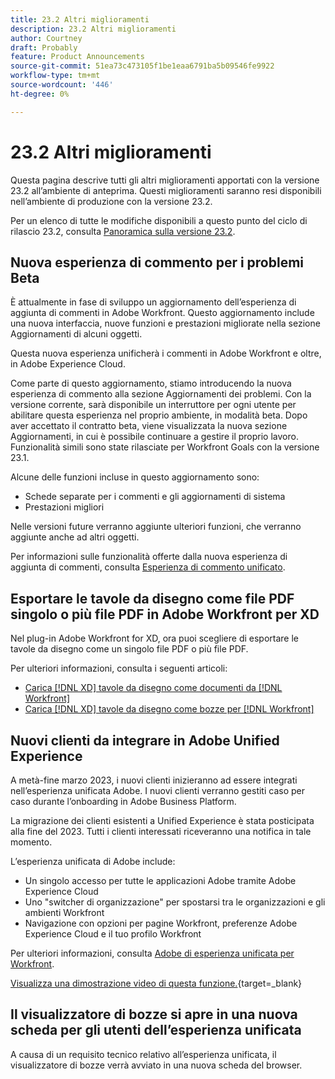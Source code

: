 ```yaml
---
title: 23.2 Altri miglioramenti
description: 23.2 Altri miglioramenti
author: Courtney
draft: Probably
feature: Product Announcements
source-git-commit: 51ea73c473105f1be1eaa6791ba5b09546fe9922
workflow-type: tm+mt
source-wordcount: '446'
ht-degree: 0%

---
```


# 23.2 Altri miglioramenti

Questa pagina descrive tutti gli altri miglioramenti apportati con la versione 23.2 all’ambiente di anteprima. Questi miglioramenti saranno resi disponibili nell’ambiente di produzione con la versione 23.2.

Per un elenco di tutte le modifiche disponibili a questo punto del ciclo di rilascio 23.2, consulta [Panoramica sulla versione 23.2](/help/quicksilver/product-announcements/product-releases/23.2-release-activity/23-2-release-overview.md).

## Nuova esperienza di commento per i problemi Beta

È attualmente in fase di sviluppo un aggiornamento dell’esperienza di aggiunta di commenti in Adobe Workfront. Questo aggiornamento include una nuova interfaccia, nuove funzioni e prestazioni migliorate nella sezione Aggiornamenti di alcuni oggetti.

Questa nuova esperienza unificherà i commenti in Adobe Workfront e oltre, in Adobe Experience Cloud.

Come parte di questo aggiornamento, stiamo introducendo la nuova esperienza di commento alla sezione Aggiornamenti dei problemi. Con la versione corrente, sarà disponibile un interruttore per ogni utente per abilitare questa esperienza nel proprio ambiente, in modalità beta. Dopo aver accettato il contratto beta, viene visualizzata la nuova sezione Aggiornamenti, in cui è possibile continuare a gestire il proprio lavoro.
Funzionalità simili sono state rilasciate per Workfront Goals con la versione 23.1.

Alcune delle funzioni incluse in questo aggiornamento sono:

* Schede separate per i commenti e gli aggiornamenti di sistema
* Prestazioni migliori

Nelle versioni future verranno aggiunte ulteriori funzioni, che verranno aggiunte anche ad altri oggetti.

Per informazioni sulle funzionalità offerte dalla nuova esperienza di aggiunta di commenti, consulta [Esperienza di commento unificato](/help/quicksilver/workfront-basics/updating-work-items-and-viewing-updates/unified-commenting-experience.md).

## Esportare le tavole da disegno come file PDF singolo o più file PDF in Adobe Workfront per XD

Nel plug-in Adobe Workfront for XD, ora puoi scegliere di esportare le tavole da disegno come un singolo file PDF o più file PDF.

Per ulteriori informazioni, consulta i seguenti articoli:

* [Carica [!DNL XD] tavole da disegno come documenti da [!DNL Workfront]](/help/quicksilver/workfront-integrations-and-apps/adobe-workfront-for-creative-cloud/wf-adobe-xd-docs.md)
* [Carica [!DNL XD] tavole da disegno come bozze per [!DNL Workfront]](/help/quicksilver/workfront-integrations-and-apps/adobe-workfront-for-creative-cloud/wf-adobe-xd-proofs.md)

## Nuovi clienti da integrare in Adobe Unified Experience

A metà-fine marzo 2023, i nuovi clienti inizieranno ad essere integrati nell’esperienza unificata Adobe. I nuovi clienti verranno gestiti caso per caso durante l’onboarding in Adobe Business Platform.

La migrazione dei clienti esistenti a Unified Experience è stata posticipata alla fine del 2023. Tutti i clienti interessati riceveranno una notifica in tale momento.

L’esperienza unificata di Adobe include:

* Un singolo accesso per tutte le applicazioni Adobe tramite Adobe Experience Cloud
* Uno &quot;switcher di organizzazione&quot; per spostarsi tra le organizzazioni e gli ambienti Workfront
* Navigazione con opzioni per pagine Workfront, preferenze Adobe Experience Cloud e il tuo profilo Workfront

Per ulteriori informazioni, consulta [Adobe di esperienza unificata per Workfront](/help/quicksilver/workfront-basics/navigate-workfront/workfront-navigation/adobe-unified-experience.md).

[Visualizza una dimostrazione video di questa funzione.](https://video.tv.adobe.com/v/3412388/){target=_blank}

## Il visualizzatore di bozze si apre in una nuova scheda per gli utenti dell’esperienza unificata

A causa di un requisito tecnico relativo all’esperienza unificata, il visualizzatore di bozze verrà avviato in una nuova scheda del browser.